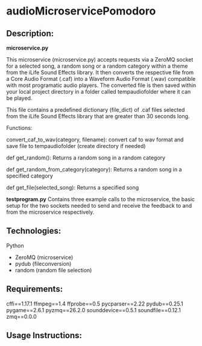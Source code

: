 # audioMicroservicePomodoro

## Description: 

**microservice.py**

This microservice (microservice.py) accepts requests via a ZeroMQ socket for a selected song, a random song or a random category within a theme from the iLife Sound Effects    library. It then converts the respective file from a Core Audio Format (.caf) into a Waveform Audio Format (.wav) compatible with most programatic audio players. The converted file is then saved within your local project directory in a folder called tempaudiofolder where it can be played. 
  
This file contains a predefined dictionary (file_dict) of .caf files selected from the iLife Sound Effects library that are greater than 30 seconds long.

Functions:

  convert_caf_to_wav(category, filename):
     convert caf to wav format and save file to tempaudiofolder (create directory if needed)

  def get_random():
     Returns a random song in a random category

  def get_random_from_category(category):
     Returns a random song in a specified category

  def get_file(selected_song):
    Returns a specified song

    
**testprogram.py**
  Contains three example calls to the microservice, the basic setup for the two sockets needed to send and receive the feedback to and from the microservice respectively. 

## Technologies:
Python
- ZeroMQ (microservice)
- pydub (fileconversion)
- random (random file selection)

## Requirements:
cffi==1.17.1
ffmpeg==1.4 
ffprobe==0.5
pycparser==2.22
pydub==0.25.1
pygame==2.6.1
pyzmq==26.2.0
sounddevice==0.5.1
soundfile==0.12.1
zmq==0.0.0

## Usage Instructions:

